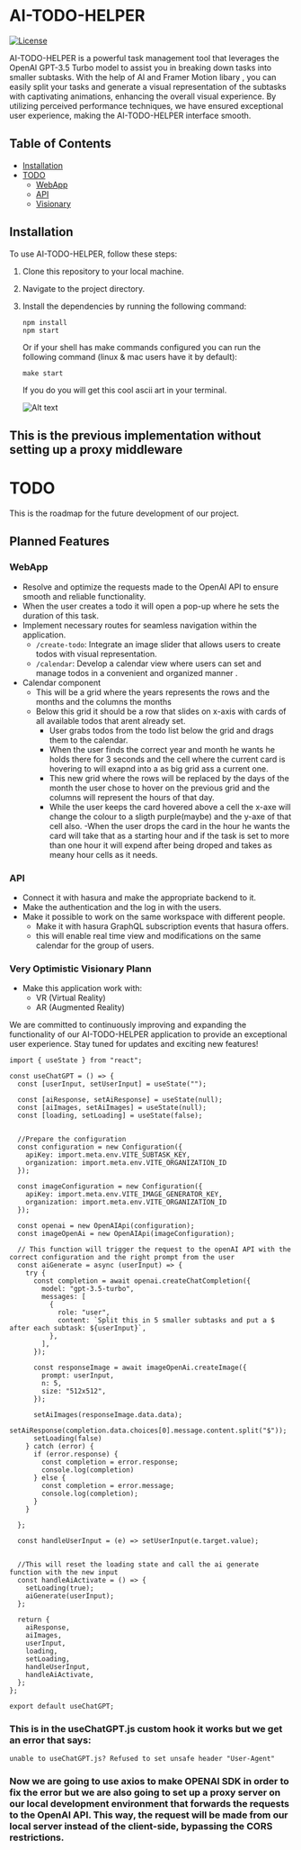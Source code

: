 # AI-TODO-HELPER

[![License](https://img.shields.io/badge/License-MIT-blue.svg)](https://opensource.org/licenses/MIT)

AI-TODO-HELPER is a powerful task management tool that leverages the OpenAI GPT-3.5 Turbo model to assist you in breaking down tasks into smaller subtasks. With the help of AI and Framer Motion libary , you can easily split your tasks and generate a visual representation of the subtasks with captivating animations, enhancing the overall visual experience. By utilizing perceived performance techniques, we have ensured exceptional user experience, making the AI-TODO-HELPER interface smooth.

## Table of Contents

- [Installation](#installation)
- [TODO](#todo)
  - [WebApp](#webapp)
  - [API](#api)
  - [Visionary](#very-optimistic-visionary-plan)

## Installation

To use AI-TODO-HELPER, follow these steps:

1. Clone this repository to your local machine.
2. Navigate to the project directory.
3. Install the dependencies by running the following command:

   ```shell
   npm install
   npm start 
   ```

   Or if your shell has make commands configured you can run the following command (linux & mac users have it by default):

   ```
   make start
   ```
    If you do you will get this cool ascii art in your terminal.

    
    ![Alt text](image-1.png)
   
## This is the previous implementation without setting up a proxy middleware


# TODO

This is the roadmap for the future development of our project.

## Planned Features


### WebApp

- Resolve and optimize the requests made to the OpenAI API to ensure smooth and reliable functionality.
- When the user creates a todo it will open a pop-up where he sets the duration of this task.
- Implement necessary routes for seamless navigation within the application.
  - `/create-todo`: Integrate an image slider that allows users to create todos with visual representation.
  - `/calendar`: Develop a calendar view where users can set and manage todos in a convenient and organized manner .
- Calendar component 
    - This will be a grid where the years represents the rows and the months and the columns the months 
    - Below this grid it should be a row that slides on x-axis with cards of all available todos that arent already set.
        - User grabs todos from the todo list below the grid and drags them to the calendar.
        - When the user finds the correct year and month he wants he holds there for 3 seconds and the cell where the current card is hovering to will exapnd into a as big grid ass a current one.
        - This new grid where the rows will be replaced by the days of the month the user chose to hover on the previous grid and the columns will represent the hours of that day.
        - While the user keeps the card hovered above a cell the x-axe will change the colour to a sligth purple(maybe) and the y-axe of that cell also.
        -When the user drops the card in the hour he wants the card will take that as a starting hour and if the task is set to more than one hour it will expend after being droped and takes as meany hour cells as it needs.  


### API

- Connect it with hasura and make the appropriate backend to it.
- Make the authentication and the log in with the users.
- Make it possible to work on the same workspace with different people.
    - Make it with hasura GraphQL subscription events that hasura offers.
    - this will enable real time view and modifications on the same calendar for the group of users.

### Very Optimistic Visionary Plann

- Make this application work with: 
    - VR (Virtual Reality)
    - AR (Augmented Reality)


We are committed to continuously improving and expanding the functionality of our AI-TODO-HELPER application to provide an exceptional user experience. Stay tuned for updates and exciting new features!



```import { Configuration, OpenAIApi } from "openai";
import { useState } from "react";

const useChatGPT = () => {
  const [userInput, setUserInput] = useState("");

  const [aiResponse, setAiResponse] = useState(null);
  const [aiImages, setAiImages] = useState(null);
  const [loading, setLoading] = useState(false);


  //Prepare the configuration
  const configuration = new Configuration({
    apiKey: import.meta.env.VITE_SUBTASK_KEY,
    organization: import.meta.env.VITE_ORGANIZATION_ID
  });

  const imageConfiguration = new Configuration({
    apiKey: import.meta.env.VITE_IMAGE_GENERATOR_KEY,
    organization: import.meta.env.VITE_ORGANIZATION_ID
  });

  const openai = new OpenAIApi(configuration);
  const imageOpenAi = new OpenAIApi(imageConfiguration);

  // This function will trigger the request to the openAI API with the correct configuration and the right prompt from the user
  const aiGenerate = async (userInput) => {
    try {
      const completion = await openai.createChatCompletion({
        model: "gpt-3.5-turbo",
        messages: [
          {
            role: "user",
            content: `Split this in 5 smaller subtasks and put a $ after each subtask: ${userInput}`,
          },
        ],
      });

      const responseImage = await imageOpenAi.createImage({
        prompt: userInput,
        n: 5,
        size: "512x512",
      });

      setAiImages(responseImage.data.data);
      setAiResponse(completion.data.choices[0].message.content.split("$"));
      setLoading(false)
    } catch (error) {
      if (error.response) {
        const completion = error.response;
        console.log(completion)
      } else {
        const completion = error.message;
        console.log(completion);
      }
    }

  };

  const handleUserInput = (e) => setUserInput(e.target.value);


  //This will reset the loading state and call the ai generate function with the new input 
  const handleAiActivate = () => {
    setLoading(true);
    aiGenerate(userInput);
  };

  return {
    aiResponse,
    aiImages,
    userInput,
    loading,
    setLoading,
    handleUserInput,
    handleAiActivate,
  };
};

export default useChatGPT; 
```

### This is in the useChatGPT.js custom hook it works but we get an error that says: 

```unable to useChatGPT.js? Refused to set unsafe header "User-Agent"```

### Now we are going to use axios to make OPENAI SDK in order to fix the error but we are also going to set up a proxy server on our local development environment that forwards the requests to the OpenAI API. This way, the request will be made from our local server instead of the client-side, bypassing the CORS restrictions. 
